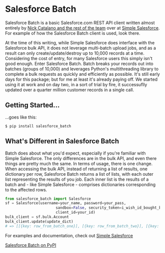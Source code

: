 # Salesforce Batch

Salesforce Batch is a basic Salesforce.com REST API client written almost entirely by [Nick Catalano and the rest of the team](https://github.com/simple-salesforce/simple-salesforce/graphs/contributors) over at [Simple Salesforce](https://github.com/simple-salesforce/simple-salesforce/). For example of how the Salesforce Batch client is used, look there.

At the time of this writing, while Simple Salesforce does interface with the Salesforce bulk API, it does not leverage multi-batch upload jobs, and as a result can only create/update/destroy up to 10,000 records at a time. Considering the cost of entry, for many Salesforce users this simply isn't good enough. Enter Salesforce Batch. Batch breaks your records out into batches (groups of 10,000) and leverages Python's multithreading library to complete a bulk requests as quickly and efficiently as possible. It's still early days for this package; but for me at least it's already paying off. We started using it at work and on day two, in a sort of trial by fire, it successuflly updated over a quarter million customer records in a single call. 

Getting Started...
---------------
...goes like this:

```shell
$ pip install salesforce_batch
```

What's Different in Salesforce Batch
------------------------------------

Batch does about what you'd expect, especially if you're familiar with Simple Salesforce. The only differences are in the bulk API, and even there things are pretty much the same. In terms of usage, there is one change.
When accessing the bulk API, instead of returning a list of results, one dictionary per row, Salesforce Batch returns a list of lists, with each outer list representing the results of you job. Each inner list is the results of a batch and - like Simple Salesforce - comprises dictionaries corresponding to the affected rows.
```python
from salesforce_batch import Salesforce
sf = Salesforce(username=your_name, password=your_pass,
                       sandbox=False, security_token=i_wish_id_bought_bitcoin,
                       client_id=your_id)
bulk_client = sf.bulk.Account
bulk_client.update(update_dict)
# => [[{key: row_from_batch_one}], [{key: row_from_batch_two}], [{key: etc}]]
```


For examples and documentation, check out [Simple Salesforce](https://github.com/simple-salesforce/simple-salesforce/)

[Salesforce Batch on PyPI](https://pypi.python.org/pypi/salesforce_batch/0.1.2)
